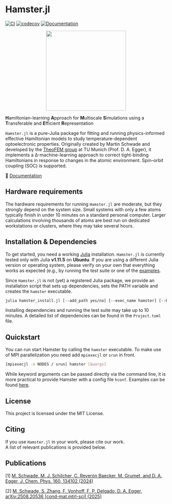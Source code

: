 # Hamster.jl

[![CI](https://github.com/mschwade-code/Hamster.jl/actions/workflows/runtests.yaml/badge.svg)](https://github.com/mschwade-code/Hamster.jl/actions/workflows/runtests.yaml)
[![codecov](https://codecov.io/gh/TheoFEM-TUM/Hamster.jl/graph/badge.svg?token=8MW6VZYIE2)](https://codecov.io/gh/TheoFEM-TUM/Hamster.jl)
[![Documentation](https://img.shields.io/badge/docs-dev-blue.svg)](https://theofem-tum.github.io/Hamster.jl/dev/)

<p align="center">
  <img width="250" height="250" src="docs/src/assets/logo.png">
</p>

**H**amiltonian-learning **A**pproach for **M**ultiscale **S**imulations using a **T**ransferable and **E**fficient **R**epresentation

`Hamster.jl` is a pure-Julia package for fitting and running physics-informed effective Hamiltonian models to study temperature-dependent optoelectronic properties. Originally created by Martin Schwade and developed by the [TheoFEM group](https://theofem.de/) at TU Munich (Prof. D. A. Egger), it implements a Δ-machine-learning approach to correct tight-binding Hamiltonians in response to changes in the atomic environment. Spin–orbit coupling (SOC) is supported.

📖 [Documentation](https://theofem-tum.github.io/Hamster.jl/dev/)

## Hardware requirements

The hardware requirements for running `Hamster.jl` are moderate, but they strongly depend on the system size. Small systems with only a few atoms typically finish in under 10 minutes on a standard personal computer. Larger calculations involving thousands of atoms are best run on dedicated workstations or clusters, where they may take several hours.

## Installation & Dependencies

To get started, you need a working [Julia](https://julialang.org/install/) installation. `Hamster.jl` is currently tested only with Julia **v1.11.5** on **Ubuntu**. If you are using a different Julia version or operating system, please verify on your own that everything works as expected (e.g., by running the test suite or one of the [examples](https://theofem-tum.github.io/Hamster.jl/dev/examples/examples/).

Since `Hamster.jl` is not (yet) a registered Julia package, we provide an installation script that sets up dependencies, sets the PATH variable and creates the `hamster` executable.

```bash
julia hamster_install.jl [--add_path yes/no] [--exec_name hamster] [--bashrc default] [--add_test_exec]
```

Installing dependencies and running the test suite may take up to 10 minutes. A detailed list of dependencies can be found in the 
`Project.toml` file.

## Quickstart

You can run start Hamster by calling the `hamster` executable. To make use of MPI parallelization you need add `mpiexecjl` or `srun` in front.

```bash
[mpiexecjl -n NODES / srun] hamster [kwargs]
```

While keyword arguments can be passed directly via the command line, it is more practical to provide Hamster with a config file `hconf`. Examples can be found [here](https://theofem-tum.github.io/Hamster.jl/dev/examples/examples/).

## License
This project is licensed under the MIT License.

## Citing
If you use `Hamster.jl` in your work, please cite our work.  
A list of relevant publications is provided below.

## Publications

[1] [M. Schwade, M. J. Schilcher, C. Reverón Baecker, M. Grumet, and D. A. Egger, J. Chem. Phys. 160, 134102 (2024)](https://pubs.aip.org/aip/jcp/article/160/13/134102/3280389/Temperature-transferable-tight-binding-model-using)

[2] [M. Schwade, S. Zhang, F. Vonhoff, F. P. Delgado, D. A. Egger, arXiv:2508.20536 [cond-mat.mtrl-sci] (2025)](https://arxiv.org/abs/2508.20536)